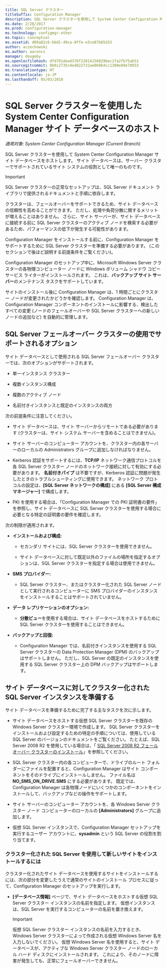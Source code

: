 ```yaml
---
title: SQL Server クラスター
titleSuffix: Configuration Manager
description: SQL Server クラスターを使用して System Center Configuration Manager サイト データベースをホストします。 サポートされているオプションに関する情報が含まれます。
ms.date: 2/28/2017
ms.prod: configuration-manager
ms.technology: configmgr-other
ms.topic: conceptual
ms.assetid: d09a82c6-bbd1-49ca-8ffe-e3ce87b85d33
author: aczechowski
ms.author: aaroncz
manager: dougeby
ms.openlocfilehash: dfd791dead376f22014156829bec1fa2fb75ab51
ms.sourcegitcommit: 0b0c2735c4ed822731ae069b4cc1380e89e78933
ms.translationtype: HT
ms.contentlocale: ja-JP
ms.lasthandoff: 05/03/2018
---
```

# <a name="use-a-sql-server-cluster-for-the-system-center-configuration-manager-site-database"></a>SQL Server クラスターを使用した System Center Configuration Manager サイト データベースのホスト

*適用対象: System Center Configuration Manager (Current Branch)*


 SQL Server クラスターを使用して System Center Configuration Manager サイト データベースをホストします。 サイト データベースは、サーバー クラスターでサポートされているサイト システムの役割として唯一のものです。  

> [!IMPORTANT]  
>  SQL Server クラスターの正常なセットアップは、SQL Server ドキュメント ライブラリで提供されるドキュメントと手順に依存します。  

 クラスターは、フェールオーバーをサポートできるため、サイト データベースの信頼性を高めることができます。 ただし、処理や負荷分散に関するメリットが増えることはありません。 さらに、サイト サーバーが、サイト データベースに接続する前に SQL Server クラスターのアクティブ ノードを検索する必要があるため、パフォーマンスの低下が発生する可能性があります。  

 Configuration Manager をインストールする前に、Configuration Manager をサポートするために SQL Server クラスターを準備する必要があります。 (このセクションで後ほど説明する前提条件をご覧ください)。  

 Configuration Manager のセットアップ中に、Microsoft Windows Server クラスターの各物理コンピューター ノードに Windows ボリューム シャドウ コピー サービス ライターがインストールされます。 これは、**バックアップ サイト サーバー**のメンテナンス タスクをサポートしています。  

 サイトのインストール後に Configuration Manager は、1 時間ごとにクラスター ノードが変更されたかどうかを確認します。 Configuration Manager は、Configuration Manager コンポーネントのインストールに影響する、検出したすべての変更 (ノードのフェールオーバーや SQL Server クラスターへの新しいノードの追加など) を自動的に管理します。  

## <a name="supported-options-for-using-a-sql-server-failover-cluster"></a>SQL Server フェールオーバー クラスターの使用でサポートされるオプション

サイト データベースとして使用される SQL Server フェールオーバー クラスターでは、次のオプションがサポートされます。

-   単一インスタンス クラスター  

-   複数インスタンス構成  

-   複数のアクティブ ノード  

-   名前付きインスタンスと既定のインスタンスの両方  

次の前提条件に注意してください。  

-   サイト データベースは、サイト サーバーからリモートである必要があります (クラスターは、サイト システム サーバーを含めることはできません)。  

-   サイト サーバーのコンピューター アカウントを、クラスター内の各サーバーのローカルの Administrators グループに追加しなければなりません。  

-   Kerberos 認証をサポートするには、**TCP/IP** ネットワーク通信プロトコルを各 SQL Server クラスター ノードのネットワーク接続に対して有効にする必要があります。 **名前付きパイプ** は不要ですが、Kerberos 認証に問題が発生したときのトラブルシューティングに使用できます。 ネットワーク プロトコルの設定は、**[SQL Server ネットワークの構成]** にある **[SQL Server 構成マネージャー]** で構成します。  

-   PKI を使用する場合は、「Configuration Manager での PKI 証明書の要件」を参照し、サイト データベースに SQL Server クラスターを使用する場合に必要となる特定の証明書の要件を確認します。  

次の制限が適用されます。  

-   **インストールおよび構成:**  

    -   セカンダリ サイトには、SQL Server クラスターを使用できません。  

    -   サイト データベースに対して既定以外のファイルの場所を指定するオプションは、SQL Server クラスターを指定する場合は使用できません。  

-   **SMS プロバイダー:**  

    -   SQL Server クラスター、またはクラスター化された SQL Server ノードとして実行されるコンピューターに SMS プロバイダーのインスタンスをインストールすることはサポートされていません。  

-   **データ レプリケーションのオプション:**  

    -   **分散ビュー**を使用する場合は、サイト データベースをホストするために SQL Server クラスターを使用することはできません。  

-   **バックアップと回復:**  

    -   Configuration Manager では、名前付きインスタンスを使用する SQL Server クラスターの Data Protection Manager (DPM) のバックアップはサポートしません。 ただし、SQL Server の既定のインスタンスを使用する SQL Server クラスター上の DPM バックアップはサポートします。  

## <a name="prepare-a-clustered-sql-server-instance-for-the-site-database"></a>サイト データベースに対してクラスター化された SQL Server インスタンスを準備する  

サイト データベースを準備するために完了する主なタスクを次に示します。

-   サイト データベースをホストする仮想 SQL Server クラスターを既存の Windows Server クラスター環境で作成します。 SQL Server クラスターをインストールおよび設定するための特定の手順については、使用している SQL Server のバージョンのドキュメントをご覧ください。 たとえば、SQL Server 2008 R2 を使用している場合は、「 [SQL Server 2008 R2 フェールオーバー クラスターのインストール](http://go.microsoft.com/fwlink/p/?LinkId=240231)」を参照してください。  

-   SQL Server クラスター内の各コンピューターで、ドライブのルート フォルダーにファイルを配置すると、Configuration Manager はサイト コンポーネントをそのドライブにインストールしません。 ファイル名は **NO_SMS_ON_DRIVE.SMS** にする必要があります。 既定では、Configuration Manager は各物理ノードにいくつかのコンポーネントをインストールして、バックアップなどの操作をサポートします。  

-   サイト サーバーのコンピューター アカウントを、各 Windows Server クラスター ノード コンピューターのローカルの **[Administrators]** グループに追加します。  

-   仮想 SQL Server インスタンスで、Configuration Manager セットアップを実行するユーザー アカウントに、**sysadmin** という SQL Server の役割を割り当てます。  

### <a name="to-install-a-new-site-using-a-clustered-sql-server"></a>クラスター化された SQL Server を使用して新しいサイトをインストールするには  
 クラスター化されたサイト データベースを使用するサイトをインストールするには、次の部分を変更したうえで通常のサイトのインストール プロセスに従って、Configuration Manager のセットアップを実行します。  

-   **[データベース情報]** ページで、サイト データベースをホストする仮想 SQL Server クラスター インスタンスの名前を指定します。 仮想インスタンスは、SQL Server を実行するコンピューターの名前を置き換えます。  

    > [!IMPORTANT]  
    >  仮想 SQL Server クラスター インスタンスの名前を入力するとき、Windows Server クラスターによって作成される仮想 Windows Server 名を入力しないでください。 仮想 Windows Server 名を使用すると、サイト データベースが、アクティブな Windows Server クラスター ノードのローカル ハード ディスクにインストールされます。 これにより、そのノードに障害が発生しても、正常にフェールオーバーできません。  
